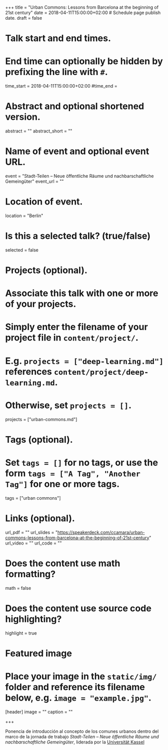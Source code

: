 +++
title = "Urban Commons: Lessons from Barcelona at the beginning of 21st century"
date = 2018-04-11T15:00:00+02:00  # Schedule page publish date.
draft = false

# Talk start and end times.
#   End time can optionally be hidden by prefixing the line with `#`.
time_start = 2018-04-11T15:00:00+02:00
#time_end =

# Abstract and optional shortened version.
abstract = ""
abstract_short = ""

# Name of event and optional event URL.
event = "Stadt-Teilen – Neue öffentliche Räume und nachbarschaftliche Gemeingüter"
event_url = ""

# Location of event.
location = "Berlin"

# Is this a selected talk? (true/false)
selected = false

# Projects (optional).
#   Associate this talk with one or more of your projects.
#   Simply enter the filename of your project file in `content/project/`.
#   E.g. `projects = ["deep-learning.md"]` references `content/project/deep-learning.md`.
#   Otherwise, set `projects = []`.
projects = ["urban-commons.md"]

# Tags (optional).
#   Set `tags = []` for no tags, or use the form `tags = ["A Tag", "Another Tag"]` for one or more tags.
tags = ["urban commons"]

# Links (optional).
url_pdf = ""
url_slides = "https://speakerdeck.com/ccamara/urban-commons-lessons-from-barcelona-at-the-beginning-of-21st-century"
url_video = ""
url_code = ""

# Does the content use math formatting?
math = false

# Does the content use source code highlighting?
highlight = true

# Featured image
# Place your image in the `static/img/` folder and reference its filename below, e.g. `image = "example.jpg"`.
[header]
image = ""
caption = ""

+++

Ponencia de introducción al concepto de los comunes urbanos dentro del marco de la jornada de trabajo *Stadt-Teilen – Neue öffentliche Räume und nachbarschaftliche Gemeingüter*, liderada por la [Universität Kassel](http://www.uni-kassel.de/uni/)

<script async class="speakerdeck-embed" data-id="f4f54775fcf14832bb20c14e2026ae07" data-ratio="1.77777777777778" src="//speakerdeck.com/assets/embed.js"></script>
